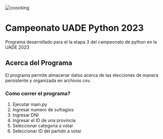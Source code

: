 
![coocking](https://github.com/francisco2002valles/etapa3/blob/main/COCOS.png)

# Campeonato UADE Python 2023
Programa desarrollado para el la etapa 3 del campeonato de python en la UADE 2023

## Acerca del Programa
El programa permite almacenar datos acerca de las elecciones de manera persistente y organizada en archivos csv.

### Como correr el programa?
1. Ejecutar main.py
2. Ingresar numero de sufragios
3. Ingresar DNI
4. Ingresar el ID de una provincia
5. Seleccionar categoria a votar
6. Seleccionar ID del partido a votar
